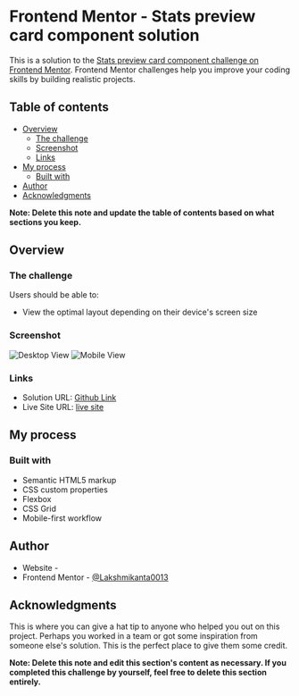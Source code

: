 # Frontend Mentor - Stats preview card component solution

This is a solution to the [Stats preview card component challenge on Frontend Mentor](https://www.frontendmentor.io/challenges/stats-preview-card-component-8JqbgoU62). Frontend Mentor challenges help you improve your coding skills by building realistic projects. 

## Table of contents

- [Overview](#overview)
  - [The challenge](#the-challenge)
  - [Screenshot](#screenshot)
  - [Links](#links)
- [My process](#my-process)
  - [Built with](#built-with)
- [Author](#author)
- [Acknowledgments](#acknowledgments)

**Note: Delete this note and update the table of contents based on what sections you keep.**

## Overview

### The challenge

Users should be able to:

- View the optimal layout depending on their device's screen size

### Screenshot

![Desktop View](./screenshoot/desktop-view.png)
![Mobile View](./screenshoot/mobile-view.png)


### Links

- Solution URL: [Github Link](https://github.com/Lakshmikanta0013/lakshmikanta0013.github.io/tree/main/projects/stats-preview-card-component)
- Live Site URL: [live site](https://lakshmikanta0013.github.io/projects/stats-preview-card-component)

## My process

### Built with

- Semantic HTML5 markup
- CSS custom properties
- Flexbox
- CSS Grid
- Mobile-first workflow


## Author

- Website - [](#)
- Frontend Mentor - [@Lakshmikanta0013](https://www.frontendmentor.io/profile/Lakshmikanta0013)


## Acknowledgments

This is where you can give a hat tip to anyone who helped you out on this project. Perhaps you worked in a team or got some inspiration from someone else's solution. This is the perfect place to give them some credit.

**Note: Delete this note and edit this section's content as necessary. If you completed this challenge by yourself, feel free to delete this section entirely.**
